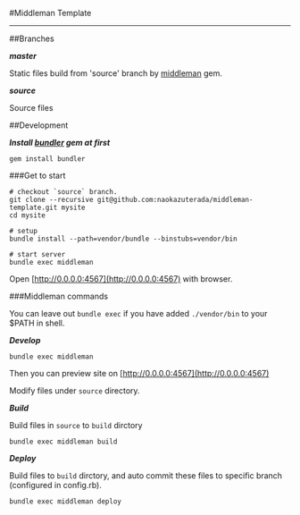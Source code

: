 #Middleman Template

____


##Branches


***master***

Static files build from 'source' branch by [middleman](http://middlemanapp.com/jp/) gem.

***source***

Source files

##Development

***Install [bundler](http://bundler.io/) gem at first***

```
gem install bundler
```

###Get to start

```
# checkout `source` branch.
git clone --recursive git@github.com:naokazuterada/middleman-template.git mysite
cd mysite

# setup
bundle install --path=vendor/bundle --binstubs=vendor/bin

# start server
bundle exec middleman
```

Open [http://0.0.0.0:4567](http://0.0.0.0:4567) with browser.


###Middleman commands

You can leave out `bundle exec` if you have added `./vendor/bin` to your $PATH in shell.

***Develop***

```
bundle exec middleman
```

Then you can preview site on [http://0.0.0.0:4567](http://0.0.0.0:4567)

Modify files under `source` directory.


***Build***

Build files in `source` to `build` dirctory

```
bundle exec middleman build
```

***Deploy***

Build files to `build` dirctory, and auto commit these files to specific branch (configured in config.rb).

```
bundle exec middleman deploy
```
